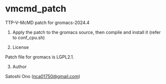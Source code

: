 # vmcmd_patch
TTP-V-McMD patch for gromacs-2024.4

1. Apply the patch to the gromacs source, then compile and install it (refer to conf_cpu.sh)

2. License

Patch file for gromacs is LGPL2.1.

3. Author

Satoshi Ono (nca01750@gmail.com)
